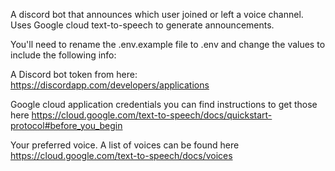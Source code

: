 A discord bot that announces which user joined or left a voice channel.
Uses Google cloud text-to-speech to generate announcements.

You'll need to rename the .env.example file to .env and change the values to include the following info:

A Discord bot token from here: https://discordapp.com/developers/applications

Google cloud application credentials you can find instructions to get those here https://cloud.google.com/text-to-speech/docs/quickstart-protocol#before_you_begin

Your preferred voice. A list of voices can be found here https://cloud.google.com/text-to-speech/docs/voices
